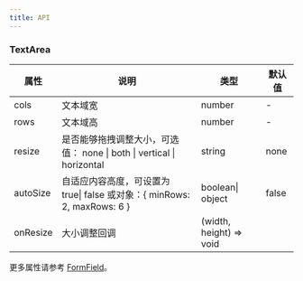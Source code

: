 ```yaml
---
title: API
---
```


### TextArea

| 属性     | 说明                                                                     | 类型             | 默认值 |
| -------- | ------------------------------------------------------------------------ | ---------------- | ------ |
| cols     | 文本域宽                                                                 | number           | -      |
| rows     | 文本域高                                                                 | number           | -      |
| resize   | 是否能够拖拽调整大小，可选值： none \| both \| vertical \| horizontal     | string           | none   |
| autoSize | 自适应内容高度，可设置为 true\| false 或对象：{ minRows: 2, maxRows: 6 } | boolean\| object | false  |
| onResize | 大小调整回调 | (width, height) => void |  |

更多属性请参考 [FormField](/zh/procmp/abstract/field#FormField)。

<style>
[id^="components-button-demo-"] .c7n-pro-btn, [id^="components-button-demo-"] .c7n-pro-button {
  margin-right: 8px;
  margin-bottom: 12px;
}
[id^="components-button-demo-"] .c7n-pro-btn-group > .c7n-pro-btn {
  margin-right: 0;
}
</style>
